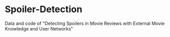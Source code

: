 # Spoiler-Detection
Data and code of "Detecting Spoilers in Movie Reviews with External Movie Knowledge and User Networks"
